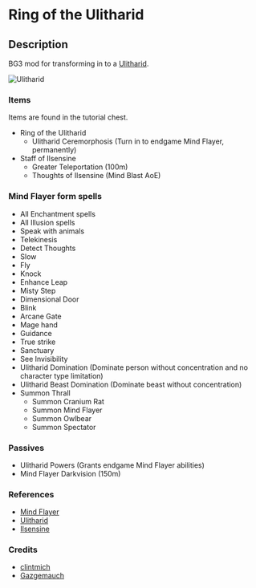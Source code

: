 # Ring of the Ulitharid

## Description

BG3 mod for transforming in to a [Ulitharid](https://forgottenrealms.fandom.com/wiki/Ulitharid).

![Ulitharid](https://static.wikia.nocookie.net/forgottenrealms/images/b/bd/Ulitharid-5e.jpg/revision/latest?cb=20171010175905)

### Items

Items are found in the tutorial chest.

- Ring of the Ulitharid
  - Ulitharid Ceremorphosis (Turn in to endgame Mind Flayer, permanently)
- Staff of Ilsensine
  - Greater Teleportation (100m)
  - Thoughts of Ilsensine (Mind Blast AoE)

### Mind Flayer form spells

- All Enchantment spells
- All Illusion spells
- Speak with animals
- Telekinesis
- Detect Thoughts
- Slow
- Fly
- Knock
- Enhance Leap
- Misty Step
- Dimensional Door
- Blink
- Arcane Gate
- Mage hand
- Guidance
- True strike
- Sanctuary
- See Invisibility
- Ulitharid Domination (Dominate person without concentration and no character type limitation)
- Ulitharid Beast Domination (Dominate beast without concentration)
- Summon Thrall
  - Summon Cranium Rat
  - Summon Mind Flayer
  - Summon Owlbear
  - Summon Spectator

### Passives

- Ulitharid Powers (Grants endgame Mind Flayer abilities)
- Mind Flayer Darkvision (150m)

### References

- [Mind Flayer](https://forgottenrealms.fandom.com/wiki/Mind_flayer)
- [Ulitharid](https://forgottenrealms.fandom.com/wiki/Ulitharid)
- [Ilsensine](https://forgottenrealms.fandom.com/wiki/Ilsensine)

### Credits

- [clintmich](https://www.nexusmods.com/baldursgate3/mods/286)
- [Gazgemauch](https://www.nexusmods.com/baldursgate3/mods/900)
